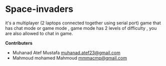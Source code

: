 # Space-invaders
it's a multiplayer (2 laptops connected together using serial port) game that has chat mode or game mode , game mode has 2 levels of difficulty , you are also allowed to chat in game.

 **Contributers**
- Muhanad Atef Mustafa        muhanad.atef23@gmail.com
- Mahmoud mohamed Mahmoud     mmmacmp@gmail.com
